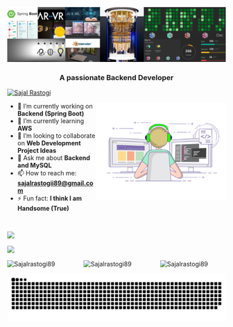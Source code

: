 <div align="center"> <img src="https://github.com/Sajalrastogi89/Sajalrastogi89/blob/master/Linkedin%20Background.png"> </div>
<h3 align="center">A passionate Backend Developer </h3>

<p align="left"> <a href="https://github.com/ryo-ma/github-profile-trophy"><img src="https://github-profile-trophy.vercel.app/?username=Sajalrastogi89" alt="Sajal Rastogi" /></a> </p>
<img align="right" alt="Coding" width="300" src="https://raw.githubusercontent.com/devSouvik/devSouvik/master/gif3.gif">

- 🔭 I’m currently working on **Backend (Spring Boot)**
- 🌱 I’m currently learning **AWS**
- 👯 I’m looking to collaborate on **Web Development Project Ideas**
- 💬 Ask me about **Backend and MySQL**
- 📫 How to reach me: **sajalrastogii89@gmail.com**
- ⚡ Fun fact: **I think I am Handsome (True)**
<br>

![](https://api.visitorbadge.io/api/VisitorHit?user=Sajalrastogi89&repo=Sajalrastogi89&countColor=%237B1E7A)
  

 <img src="https://capsule-render.vercel.app/api?type=waving&color=gradient&height=100&section=footer"/>
<div style="display: flex; flex-wrap: wrap; justify-content: space-between;">
     <div style="flex-basis: 30%;">
    <p><img align="left" src="https://github-readme-stats.vercel.app/api/top-langs?username=Sajalrastogi89&show_icons=true&locale=en&layout=compact" alt="Sajalrastogi89" /></p>
  </div> 
 <div style="flex-basis: 30%;">
    <p><img align="left" src="https://github-readme-stats.vercel.app/api?username=Sajalrastogi89&show_icons=true&locale=en" alt="Sajalrastogi89" /></p>
  </div>


  <div style="flex-basis: 30%;">
    <p><img align="left" src="https://github-readme-streak-stats.herokuapp.com/?user=Sajalrastogi89&" alt="Sajalrastogi89" /></p>
  </div>
  </div>
  
![Snake Eating Contributions](https://github.com/Sajalrastogi89/Sajalrastogi89/blob/output/github-contribution-grid-snake-dark.svg)

